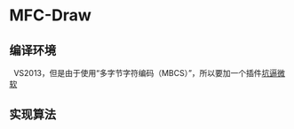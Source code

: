 MFC-Draw
==========
编译环境
----------
   VS2013，但是由于使用“多字节字符编码（MBCS）”，所以要加一个插件[坑逼微软](http://http://blog.csdn.net/shuaihj/article/details/17071351)

实现算法
----------
